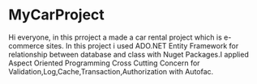 # MyCarProject
Hi everyone, in this prroject a made a car rental project which is e-commerce sites. In this project i used ADO.NET Entity Framework for relationship between database and class with Nuget Packages.I applied Aspect Oriented Programming Cross Cutting Concern for Validation,Log,Cache,Transaction,Authorization with Autofac.
